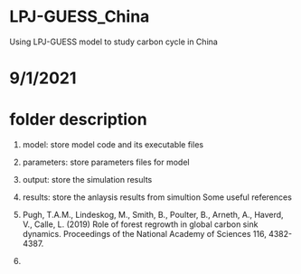 # LPJ-GUESS_China
Using LPJ-GUESS model to study carbon cycle in China

# 9/1/2021
# folder description
1. model: store model code and its executable files
2. parameters: store parameters files for model
3. output: store the simulation results

4. results: store the anlaysis results from simultion
Some useful references
1. Pugh, T.A.M., Lindeskog, M., Smith, B., Poulter, B., Arneth, A., Haverd, V., Calle, L. (2019) Role of forest regrowth in global carbon sink dynamics. Proceedings of the National Academy of Sciences 116, 4382-4387.
2. 
